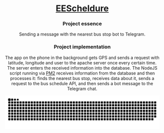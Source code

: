 <h1 align="center"><a href="https://eescheldure.ru/" target="_blank">EEScheldure</a></h1>
<h3 align="center">Project essence</h3>
<p align="center">Sending a message with the nearest bus stop bot to Telegram.</p>
<h3 align="center">Project implementation</h3>
<p align="center">The app on the phone in the background gets GPS and sends a request with latitude, longitude and user to the apache server once every certain time. The server enters the received information into the database. The NodeJS script running via <a href="https://pm2.io/" target="_blank">PM2</a> receives information from the database and then processes it: finds the nearest bus stop, receives data about it, sends a request to the bus schedule API, and then sends a bot message to the Telegram chat.</p>

<div align="center">
  <picture>
    <source
      media="(prefers-color-scheme: dark)"
      srcset="https://raw.githubusercontent.com/platane/snk/output/github-contribution-grid-snake-dark.svg"
    />
    <source
      media="(prefers-color-scheme: light)"
      srcset="https://raw.githubusercontent.com/platane/snk/output/github-contribution-grid-snake.svg"
    />
    <img
      alt="github contribution grid snake animation"
      src="https://raw.githubusercontent.com/platane/snk/output/github-contribution-grid-snake.svg"
    />
  </picture>
</div>
